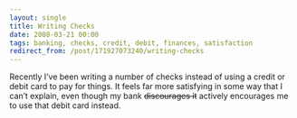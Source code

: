 ```yaml
---
layout: single
title: Writing Checks
date: 2008-03-21 00:00
tags: banking, checks, credit, debit, finances, satisfaction
redirect_from: /post/171927073240/writing-checks
---
```

Recently I&rsquo;ve been writing a number of checks instead of using a credit or debit card to pay for things. It feels far more satisfying in some way that I can&rsquo;t explain, even though my bank <strike>discourages it</strike> actively encourages me to use that debit card instead.
